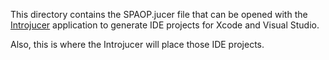 This directory contains the SPAOP.jucer file that can be opened with the [Introjucer](http://www.juce.com/documentation/introjucer) application to generate IDE projects for Xcode and Visual Studio.

Also, this is where the Introjucer will place those IDE projects.